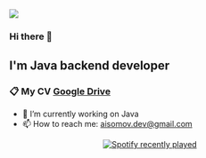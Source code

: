 ## ![](https://komarev.com/ghpvc/?username=AlibekIsomov&color=blueviolet&style=flat-square)
### Hi there 👋
##  I'm Java backend developer
### 📋 My CV [Google Drive](https://docs.google.com/document/d/1R4Sh_fRJsPpDC5OUTM68zRlTj5D0RxMHmpaAsaASSl8/edit?usp=drive_link)
- 🔭 I’m currently working on Java 
- 📫 How to reach me: aisomov.dev@gmail.com

<div align="center">
  <a href="https://open.spotify.com/user/31wwuckzj76g3622sy7vpve7qnou?si=83abab9abee64fe9">
    <img src="https://spotify-recently-played-readme.vercel.app/api?user=31wwuckzj76g3622sy7vpve7qnou&width=750&count=3&unique=true" alt="Spotify recently played"  />
  </a>
</div>

